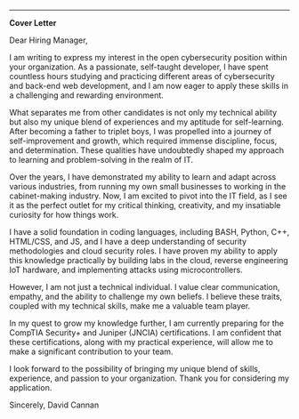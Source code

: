 ---
**Cover Letter**

Dear Hiring Manager,

I am writing to express my interest in the open cybersecurity position within your organization. As a passionate, self-taught developer, I have spent countless hours studying and practicing different areas of cybersecurity and back-end web development, and I am now eager to apply these skills in a challenging and rewarding environment. 

What separates me from other candidates is not only my technical ability but also my unique blend of experiences and my aptitude for self-learning. After becoming a father to triplet boys, I was propelled into a journey of self-improvement and growth, which required immense discipline, focus, and determination. These qualities have undoubtedly shaped my approach to learning and problem-solving in the realm of IT.

Over the years, I have demonstrated my ability to learn and adapt across various industries, from running my own small businesses to working in the cabinet-making industry. Now, I am excited to pivot into the IT field, as I see it as the perfect outlet for my critical thinking, creativity, and my insatiable curiosity for how things work.

I have a solid foundation in coding languages, including BASH, Python, C++, HTML/CSS, and JS, and I have a deep understanding of security methodologies and cloud security roles. I have proven my ability to apply this knowledge practically by building labs in the cloud, reverse engineering IoT hardware, and implementing attacks using microcontrollers.

However, I am not just a technical individual. I value clear communication, empathy, and the ability to challenge my own beliefs. I believe these traits, coupled with my technical skills, make me a valuable team player.

In my quest to grow my knowledge further, I am currently preparing for the CompTIA Security+ and Juniper (JNCIA) certifications. I am confident that these certifications, along with my practical experience, will allow me to make a significant contribution to your team.

I look forward to the possibility of bringing my unique blend of skills, experience, and passion to your organization. Thank you for considering my application.

Sincerely,
David Cannan
